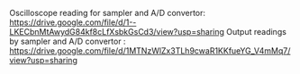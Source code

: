 Oscilloscope reading for sampler and A/D convertor: https://drive.google.com/file/d/1--LKECbnMtAwydG84kf8cLfXsbkGsCd3/view?usp=sharing
Output readings by sampler and A/D convertor : https://drive.google.com/file/d/1MTNzWlZx3TLh9cwaR1KKfueYG_V4mMq7/view?usp=sharing
